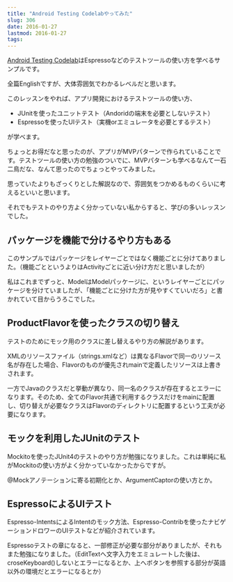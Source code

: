 ```yaml
---
title: "Android Testing Codelabやってみた"
slug: 306
date: 2016-01-27
lastmod: 2016-01-27
tags: 
---
```


<a href="https://codelabs.developers.google.com/codelabs/android-testing/index.html#0">Android Testing Codelab</a>はEspressoなどのテストツールの使い方を学べるサンプルです。

全篇Englishですが、大体雰囲気でわかるレベルだと思います。

このレッスンをやれば、アプリ開発におけるテストツールの使い方、

<ul>
<li>JUnitを使ったユニットテスト（Andoridの端末を必要としないテスト）</li>
<li>Espressoを使ったUIテスト（実機orエミュレータを必要とするテスト）</li>
</ul>

が学べます。

ちょっとお得だなと思ったのが、アプリがMVPパターンで作られていることです。テストツールの使い方の勉強のついでに、MVPパターンも学べるなんて一石二鳥だな、なんて思ったのでちょっとやってみました。

思っていたよりもざっくりとした解説なので、雰囲気をつかめるものくらいに考えるといいと思います。

それでもテストのやり方よく分かっていない私からすると、学びの多いレッスンでした。


## パッケージを機能で分けるやり方もある


このサンプルではパッケージをレイヤーごとではなく機能ごとに分けてありました。（機能ごとというよりはActivityごとに近い分け方だと思いましたが）

私はこれまでずっと、ModelはModelパッケージに、というレイヤーごとにパッケージを分けていましたが、「機能ごとに分けた方が見やすくていいだろ」と書かれていて目からうろこでした。


## ProductFlavorを使ったクラスの切り替え


テストのためにモック用のクラスに差し替えるやり方の解説があります。

XMLのリソースファイル（strings.xmlなど）は異なるFlavorで同一のリソース名が存在した場合、Flavorのものが優先されmainで定義したリソースは上書きされます。

一方でJavaのクラスだと挙動が異なり、同一名のクラスが存在するとエラーになります。そのため、全てのFlavor共通で利用するクラスだけをmainに配置し、切り替えが必要なクラスはFlavorのディレクトリに配置するという工夫が必要になります。


## モックを利用したJUnitのテスト


Mockitoを使ったJUnit4のテストのやり方が勉強になりました。これは単純に私がMockitoの使い方がよく分かっていなかったからですが。

@Mockアノテーションに寄る初期化とか、ArgumentCaptorの使い方とか。


## EspressoによるUIテスト


Espresso-IntentsによるIntentのモック方法、Espresso-Contribを使ったナビゲーションドロワーのUIテストなどが紹介されています。

Espressoテストの章になると、一部修正が必要な部分がありましたが、それもまた勉強になりました。（EditTextへ文字入力をエミュレートした後は、croseKeyboard()しないとエラーになるとか、上へボタンを参照する部分が英語以外の環境だとエラーになるとか）


  